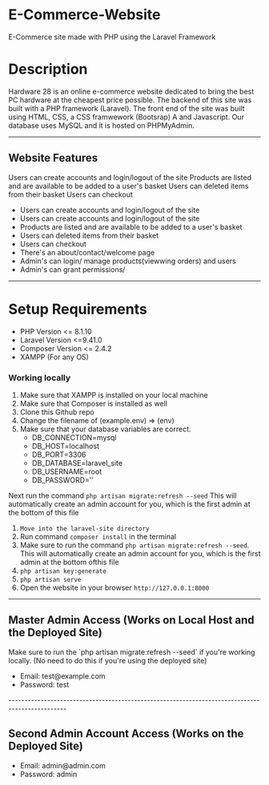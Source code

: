 # E-Commerce-Website
E-Commerce site made with PHP using the Laravel Framework

<h1>Description</h1>
Hardware 28 is an online e-commerce website dedicated to bring the best PC hardware at the cheapest price possible. The backend of this site was built with a PHP framework (Laravel). The front end of the site was built using HTML, CSS, a CSS framwework (Bootsrap) A and Javascript. Our database uses MySQL and it is hosted on PHPMyAdmin.

-------------------------------------------------------------------------------------------------

<h2>Website Features</h2>
Users can create accounts and login/logout of the site 
Products are listed and are available to be added to a user's basket
Users can deleted items from their basket
Users can checkout

<ul>
  <li>Users can create accounts and login/logout of the site</li>
  <li>Users can create accounts and login/logout of the site</li>
  <li>Products are listed and are available to be added to a user's basket</li>
  <li>Users can deleted items from their basket</li>
  <li>Users can checkout</li>
  <li>There's an about/contact/welcome page</li>
  <li>Admin's can login/ manage products(viewwing orders) and users</li>
  <li>Admin's can grant permissions/</li>
</ul>

-------------------------------------------------------------------------------------------------

<h1>Setup Requirements</h1>
<ul>
  <li>PHP Version <= 8.1.10</li>
  <li>Laravel Version <=9.41.0</li>
  <li>Composer Version <= 2.4.2</li>
  <li>XAMPP (For any OS)</li>
</ul>


<h3>Working locally</h3>
<ol>
  <li>Make sure that XAMPP is installed on your local machine</li>
  <li>Make sure that Composer is installed as well</li>
  <li>Clone this Github repo</li>
  <li>Change the filename of (example.env) => (env)</li>
  <li>
    Make sure that your database variables are correct.
        <ul>
            <li>DB_CONNECTION=mysql</li>
            <li>DB_HOST=localhost</li>
            <li>DB_PORT=3306</li>
            <li>DB_DATABASE=laravel_site</li>
            <li>DB_USERNAME=root</li>
            <li>DB_PASSWORD=''</li>
        </ul>
  </li>
</ol>

Next run the command `php artisan migrate:refresh --seed`
This will automatically create an admin account for you, which is the 
first admin at the bottom of this file

1. `Move into the laravel-site directory`
2. Run command `composer install` in the terminal
3. Make sure to run the command `php artisan migrate:refresh --seed`. This will automatically create an admin account for you, which is the first admin at the bottom ofthis file
4. `php artisan key:generate`
5. `php artisan serve`
6. Open the website in your browser `http://127.0.0.1:8000`

------------------------------------------------------------------------------------------------

<h2>Master Admin Access (Works on Local Host and the Deployed Site)</h2>
Make sure to run the `php artisan migrate:refresh --seed` if you're working locally. (No need to do this if you're using the deployed site)
<ul>
    <li>Email: test@example.com</li>
    <li>Password: test</li>
</ul>
------------------------------------------------------------------------------------------------

<h2>Second Admin Account Access (Works on the Deployed Site)</h2>
<ul>
    <li>Email: admin@admin.com</li>
    <li>Password: admin</li>
</ul>


